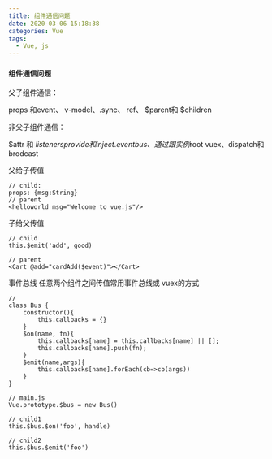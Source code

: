 ```yaml
---
title: 组件通信问题
date: 2020-03-06 15:18:38
categories: Vue
tags:
  - Vue, js
---
```


#### 组件通信问题

父子组件通信：

 props 和event、 v-model、.sync、  ref、  $parent和 $children
 
非父子组件通信：

$attr 和 $listeners provide 和 inject. eventbus 、通过跟实例$root   vuex、dispatch和brodcast


父给子传值

```
// child:
props: {msg:String}
// parent
<helloworld msg="Welcome to vue.js"/>
```


子给父传值

```
// child
this.$emit('add', good)

// parent
<Cart @add="cardAdd($event)"></Cart>
```


事件总线
任意两个组件之间传值常用事件总线或 vuex的方式

```
// 
class Bus {
	constructor(){
		this.callbacks = {}
	}
	$on(name, fn){
		this.callbacks[name] = this.callbacks[name] || [];
		this.callbacks[name].push(fn);
	}
	$emit(name,args){
		this.callbacks[name].forEach(cb=>cb(args))
	}
}

// main.js
Vue.prototype.$bus = new Bus()

// child1
this.$bus.$on('foo', handle)

// child2
this.$bus.$emit('foo')
```


